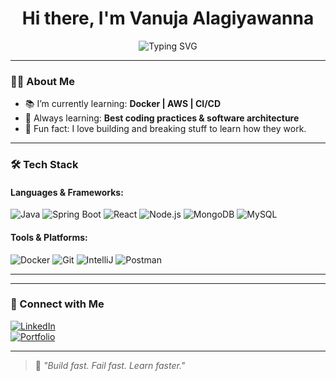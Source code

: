 <h1 align="center">Hi there, I'm Vanuja Alagiyawanna</h1>

<p align="center">
  <img src="https://readme-typing-svg.demolab.com?font=Fira+Code&pause=1000&center=true&vCenter=true&width=435&lines=I'm+a+Full-stack+Developer;Spring+Boot+%7C+React+%7C+MERN+Stack;IT+Undergraduate-SLIIT" alt="Typing SVG" />
</p>

---

### 🧑‍💻 About Me

- 📚 I’m currently learning: **Docker | AWS | CI/CD**
- 🧠 Always learning: **Best coding practices & software architecture**
- 🚀 Fun fact: I love building and breaking stuff to learn how they work.

---

### 🛠️ Tech Stack

#### Languages & Frameworks:
![Java](https://img.shields.io/badge/Java-ED8B00?style=for-the-badge&logo=java&logoColor=white)
![Spring Boot](https://img.shields.io/badge/SpringBoot-6DB33F?style=for-the-badge&logo=springboot&logoColor=white)
![React](https://img.shields.io/badge/React-20232A?style=for-the-badge&logo=react&logoColor=61DAFB)
![Node.js](https://img.shields.io/badge/Node.js-339933?style=for-the-badge&logo=nodedotjs&logoColor=white)
![MongoDB](https://img.shields.io/badge/MongoDB-4EA94B?style=for-the-badge&logo=mongodb&logoColor=white)
![MySQL](https://img.shields.io/badge/MySQL-00758F?style=for-the-badge&logo=mysql&logoColor=white)

#### Tools & Platforms:
![Docker](https://img.shields.io/badge/Docker-2496ED?style=for-the-badge&logo=docker&logoColor=white)
![Git](https://img.shields.io/badge/Git-F1502F?style=for-the-badge&logo=git&logoColor=white)
![IntelliJ](https://img.shields.io/badge/IntelliJIDEA-000000?style=for-the-badge&logo=intellijidea&logoColor=white)
![Postman](https://img.shields.io/badge/Postman-FF6C37?style=for-the-badge&logo=postman&logoColor=white)

---


---

### 🔗 Connect with Me

[![LinkedIn](https://img.shields.io/badge/LinkedIn-blue?style=for-the-badge&logo=linkedin&logoColor=white)](https://linkedin.com/in/your-profile)   
[![Portfolio](https://img.shields.io/badge/Portfolio-black?style=for-the-badge&logo=google-chrome&logoColor=white)](https://yourwebsite.com)

---

> 🚀 *"Build fast. Fail fast. Learn faster."*

